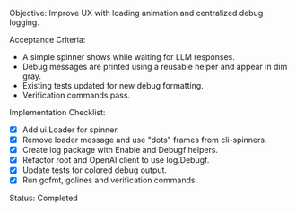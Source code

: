 Objective: Improve UX with loading animation and centralized debug logging.

Acceptance Criteria:
- A simple spinner shows while waiting for LLM responses.
- Debug messages are printed using a reusable helper and appear in dim gray.
- Existing tests updated for new debug formatting.
- Verification commands pass.

Implementation Checklist:
- [x] Add ui.Loader for spinner.
- [x] Remove loader message and use "dots" frames from cli-spinners.
- [x] Create log package with Enable and Debugf helpers.
- [x] Refactor root and OpenAI client to use log.Debugf.
- [x] Update tests for colored debug output.
- [x] Run gofmt, golines and verification commands.

Status: Completed
